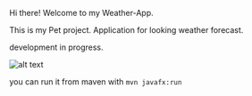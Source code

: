 Hi there! 
Welcome to my Weather-App.

This is my Pet project. Application for looking weather forecast.


development in progress.


![alt text](https://i.imgur.com/GNcEERd.png)

you can run it from maven with `mvn javafx:run`



